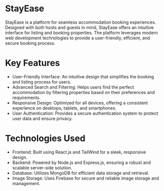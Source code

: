 # StayEase

StayEase is a platform for seamless accommodation booking experiences. Designed with both hosts and guests in mind, StayEase offers an intuitive interface for listing and booking properties. The platform leverages modern web development technologies to provide a user-friendly, efficient, and secure booking process. 

# Key Features
- User-Friendly Interface: An intuitive design that simplifies the booking and listing process for users.
- Advanced Search and Filtering: Helps users find the perfect accommodation by filtering properties based on their preferences and requirements.
- Responsive Design: Optimized for all devices, offering a consistent experience on desktops, tablets, and smartphones.
- User Authentication: Provides a secure authentication system to protect user data and ensure privacy.

# Technologies Used
- Frontend: Built using React.js and TailWind for a sleek, responsive design.
- Backend: Powered by Node.js and Express.js, ensuring a robust and scalable server-side solution.
- Database: Utilizes MongoDB for efficient data storage and retrieval.
- Image Storage: Uses Firebase for secure and reliable image storage and management.
